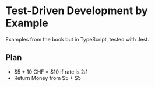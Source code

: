 # Test-Driven Development by Example

Examples from the book but in TypeScript, tested with Jest.

## Plan

- $5 + 10 CHF = $10 if rate is 2:1
- Return Money from $5 + $5
